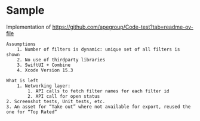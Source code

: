 # Sample

Implementation of https://github.com/apegroup/Code-test?tab=readme-ov-file

```
Assumptions
    1. Number of filters is dynamic: unique set of all filters is shown
    2. No use of thirdparty libraries
    3. SwiftUI + Combine
    4. Xcode Version 15.3
    
What is left
    1. Networking layer: 
        1. API calls to fetch filter names for each filter id
        2. API call for open status
2. Screenshot tests, Unit tests, etc.
3. An asset for “Take out” where not available for export, reused the one for “Top Rated”
```
